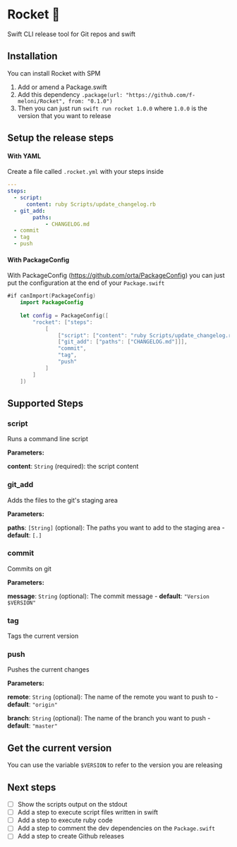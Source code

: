 # Rocket 🚀

Swift CLI release tool for Git repos and swift 

## Installation
You can install Rocket with SPM

1. Add or amend a Package.swift
2. Add this dependency `.package(url: "https://github.com/f-meloni/Rocket", from: "0.1.0")`
3. Then you can just run `swift run rocket 1.0.0` where `1.0.0` is the version that you want to release

## Setup the release steps

#### With YAML
Create a file called `.rocket.yml` with your steps inside

```yaml
---
steps: 
  - script: 
      content: ruby Scripts/update_changelog.rb
  - git_add:
        paths:
            - CHANGELOG.md
  - commit
  - tag
  - push
```

#### With PackageConfig
With PackageConfig (https://github.com/orta/PackageConfig) you can just put the configuration at the end of your `Package.swift`

```swift
#if canImport(PackageConfig)
    import PackageConfig
    
    let config = PackageConfig([
        "rocket": ["steps":
            [
                ["script": ["content": "ruby Scripts/update_changelog.rb"]]
                ["git_add": ["paths": ["CHANGELOG.md"]]],
                "commit",
                "tag",
                "push"
            ]
        ]
    ])
```

## Supported Steps

### script
Runs a command line script

**Parameters:**

**content**: `String` (required): the script content

### git_add
Adds the files to the git's staging area

**Parameters:**

**paths**: `[String]` (optional): The paths you want to add to the staging area - **default**: `[.]`

### commit
Commits on git

**Parameters:**

**message**: `String` (optional): The commit message - **default**: `"Version $VERSION"`

### tag
Tags the current version

### push
Pushes the current changes

**Parameters:**

**remote**: `String` (optional): The name of the remote you want to push to - **default**: `"origin"`

**branch**: `String` (optional): The name of the branch you want to push - **default**: `"master"`

## Get the current version

You can use the variable `$VERSION` to refer to the version you are releasing

## Next steps

- [ ] Show the scripts output on the stdout
- [ ] Add a step to execute script files written in swift
- [ ] Add a step to execute ruby code
- [ ] Add a step to comment the dev dependencies on the `Package.swift`
- [ ] Add a step to create Github releases
